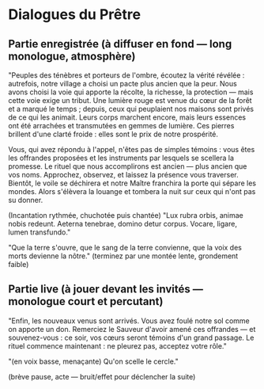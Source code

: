 # Dialogues du Prêtre

## Partie enregistrée (à diffuser en fond — long monologue, atmosphère)

"Peuples des ténèbres et porteurs de l'ombre, écoutez la vérité révélée : autrefois, notre village a choisi un pacte plus ancien que la peur. Nous avons choisi la voie qui apporte la récolte, la richesse, la protection — mais cette voie exige un tribut. Une lumière rouge est venue du cœur de la forêt et a marqué le temps ; depuis, ceux qui peuplaient nos maisons sont privés de ce qui les animait. Leurs corps marchent encore, mais leurs essences ont été arrachées et transmutées en gemmes de lumière. Ces pierres brillent d'une clarté froide : elles sont le prix de notre prospérité.

Vous, qui avez répondu à l'appel, n'êtes pas de simples témoins : vous êtes les offrandes proposées et les instruments par lesquels se scellera la promesse. Le rituel que nous accomplirons est ancien — plus ancien que vos noms. Approchez, observez, et laissez la présence vous traverser. Bientôt, le voile se déchirera et notre Maître franchira la porte qui sépare les mondes. Alors s'élèvera la louange et tombera la nuit sur ceux qui n'ont pas su donner.

(Incantation rythmée, chuchotée puis chantée)
"Lux rubra orbis, animae nobis redeunt. Aeterna tenebrae, domino detur corpus. Vocare, ligare, lumen transfundo."

"Que la terre s'ouvre, que le sang de la terre convienne, que la voix des morts devienne la nôtre." (terminez par une montée lente, grondement faible)

## Partie live (à jouer devant les invités — monologue court et percutant)

"Enfin, les nouveaux venus sont arrivés. Vous avez foulé notre sol comme on apporte un don. Remerciez le Sauveur d'avoir amené ces offrandes — et souvenez-vous : ce soir, vos cœurs seront témoins d'un grand passage. Le rituel commence maintenant : ne pleurez pas, acceptez votre rôle."

"(en voix basse, menaçante) Qu'on scelle le cercle."

(brève pause, acte — bruit/effet pour déclencher la suite)
